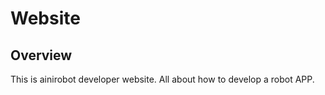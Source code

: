 # Website

<a href="https://ainirobot.gatsbyjs.io/" target="_blank">
</a>

## Overview

This is ainirobot developer website. All about how to develop a robot APP.
